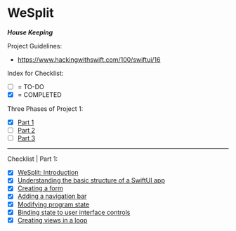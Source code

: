#  WeSplit

***House Keeping***

Project Guidelines:
- https://www.hackingwithswift.com/100/swiftui/16

Index for Checklist:
- [ ] = TO-DO
- [x] = COMPLETED

Three Phases of Project 1:
- [x] [Part 1](https://www.hackingwithswift.com/100/swiftui/16)
- [ ] [Part 2](https://www.hackingwithswift.com/100/swiftui/17)
- [ ] [Part 3](https://www.hackingwithswift.com/100/swiftui/18)
__________
Checklist | Part 1: 
- [x] [WeSplit: Introduction](https://www.hackingwithswift.com/books/ios-swiftui/wesplit-introduction)
- [X] [Understanding the basic structure of a SwiftUI app](https://www.hackingwithswift.com/books/ios-swiftui/understanding-the-basic-structure-of-a-swiftui-app)
- [x] [Creating a form](https://www.hackingwithswift.com/books/ios-swiftui/creating-a-form)
- [x] [Adding a navigation bar](https://www.hackingwithswift.com/books/ios-swiftui/adding-a-navigation-bar)
- [x] [Modifying program state](https://www.hackingwithswift.com/books/ios-swiftui/modifying-program-state)
- [x] [Binding state to user interface controls](https://www.hackingwithswift.com/books/ios-swiftui/binding-state-to-user-interface-controls)
- [x] [Creating views in a loop](https://www.hackingwithswift.com/books/ios-swiftui/creating-views-in-a-loop)
